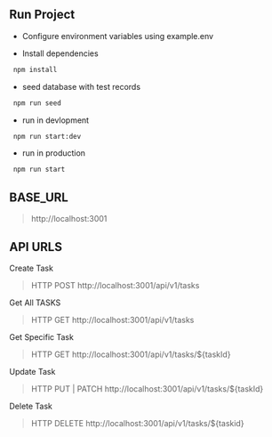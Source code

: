 ## Run Project
- Configure environment variables using example.env

>

- Install dependencies
```bash
 npm install
```
- seed database with test records
```bash
 npm run seed
```

- run in devlopment
```bash
 npm run start:dev
```

- run in production
```bash
 npm run start
```


## BASE_URL 
> http://localhost:3001

## API URLS
Create Task
> HTTP POST http://localhost:3001/api/v1/tasks

Get All TASKS
> HTTP GET  http://localhost:3001/api/v1/tasks

Get Specific Task
> HTTP GET  http://localhost:3001/api/v1/tasks/${taskId}

Update Task
> HTTP PUT | PATCH  http://localhost:3001/api/v1/tasks/${taskId}

Delete Task 
> HTTP DELETE  http://localhost:3001/api/v1/tasks/${taskid}